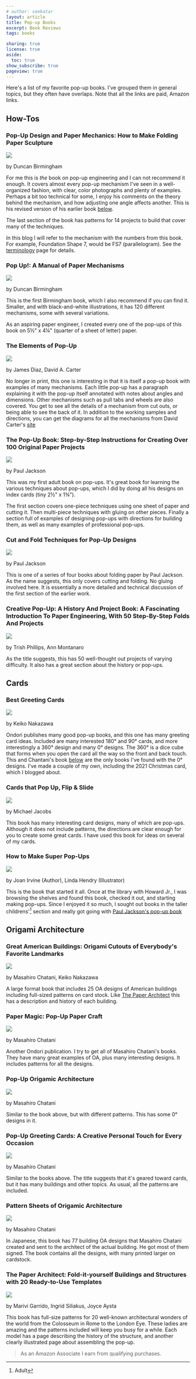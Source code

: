 ```yaml
---
# author: seekatar
layout: article
title: Pop-up Books
excerpt: Book Reviews
tags: books

sharing: true
license: true
aside:
  toc: true
show_subscribe: true
pageview: true
---
```

Here's a list of my favorite pop-up books. I've grouped them in general topics, but they often have overlaps. Note that all the links are paid, Amazon links.

## How-Tos

### Pop-Up Design and Paper Mechanics: How to Make Folding Paper Sculpture

<a href="https://www.amazon.com/gp/product/1784945145?ie=UTF8&linkCode=li2&tag=seekatar-20&linkId=9ce0d2fcced465127a04acaaa1c8a59a&language=en_US&ref_=as_li_ss_il" target="_blank"><img border="0" src="//ws-na.amazon-adsystem.com/widgets/q?_encoding=UTF8&ASIN=1784945145&Format=_SL160_&ID=AsinImage&MarketPlace=US&ServiceVersion=20070822&WS=1&tag=seekatar-20&language=en_US" ></a><img src="https://ir-na.amazon-adsystem.com/e/ir?t=seekatar-20&language=en_US&l=li2&o=1&a=1784945145" width="1" height="1" border="0" alt="" style="border:none !important; margin:0px !important;" />

by Duncan Birmingham

For me this is _the_ book on pop-up engineering and I can not recommend it enough. It covers almost every pop-up mechanism I've seen in a well-organized fashion, with clear, color photographs and plenty of examples. Perhaps a bit too technical for some, I enjoy his comments on the theory behind the mechanism, and how adjusting one angle affects another. This is his revised version of his earlier book [below](/books.html#pop-up-a-manual-of-paper-mechanisms).

The last section of the book has patterns for 14 projects to build that cover many of the techniques.

In this blog I will refer to the mechanism with the numbers from this book. For example, Foundation Shape 7, would be FS7 (parallelogram). See the [terminology](/terminology.html) page for details.

### Pop Up!: A Manual of Paper Mechanisms

<a href="https://www.amazon.com/gp/product/1899618090?ie=UTF8&linkCode=li2&tag=seekatar-20&linkId=a037ef5afd92260b015da2ab66488c25&language=en_US&ref_=as_li_ss_il" target="_blank"><img border="0" src="//ws-na.amazon-adsystem.com/widgets/q?_encoding=UTF8&ASIN=1899618090&Format=_SL160_&ID=AsinImage&MarketPlace=US&ServiceVersion=20070822&WS=1&tag=seekatar-20&language=en_US" ></a><img src="https://ir-na.amazon-adsystem.com/e/ir?t=seekatar-20&language=en_US&l=li2&o=1&a=1899618090" width="1" height="1" border="0" alt="" style="border:none !important; margin:0px !important;" />

by Duncan Birmingham

This is the first Birmingham book, which I also recommend if you can find it. Smaller, and with black-and-white illustrations, it has 120 different mechanisms, some with several variations.

As an aspiring paper engineer, I created every one of the pop-ups of this book on 5&frac12;" x 4&frac14;" (quarter of a sheet of letter) paper.

### The Elements of Pop-Up

<a href="https://www.amazon.com/gp/product/0689822243?ie=UTF8&linkCode=li2&tag=seekatar-20&linkId=c95e5a13fd1193d3ab46920e5f7e4e4a&language=en_US&ref_=as_li_ss_il" target="_blank"><img border="0" src="//ws-na.amazon-adsystem.com/widgets/q?_encoding=UTF8&ASIN=0689822243&Format=_SL160_&ID=AsinImage&MarketPlace=US&ServiceVersion=20070822&WS=1&tag=seekatar-20&language=en_US" ></a><img src="https://ir-na.amazon-adsystem.com/e/ir?t=seekatar-20&language=en_US&l=li2&o=1&a=0689822243" width="1" height="1" border="0" alt="" style="border:none !important; margin:0px !important;" />

by James Diaz, David A. Carter

No longer in print, this one is interesting in that it is itself a pop-up book with examples of many mechanisms. Each little pop-up has a paragraph explaining it with the pop-up itself annotated with notes about angles and dimensions. Other mechanisms such as pull tabs and wheels are also covered. You get to see all the details of a mechanism from cut outs, or being able to see the back of it. In addition to the working samples and directions, you can get the diagrams for all the mechanisms from David Carter's [site](http://www.popupbooks.com/surprise.html)

### The Pop-Up Book: Step-by-Step Instructions for Creating Over 100 Original Paper Projects

<a href="https://www.amazon.com/gp/product/0805028846?ie=UTF8&linkCode=li2&tag=seekatar-20&linkId=16587a5c3b580eff44fcc37e6fed8b8c&language=en_US&ref_=as_li_ss_il" target="_blank"><img border="0" src="//ws-na.amazon-adsystem.com/widgets/q?_encoding=UTF8&ASIN=0805028846&Format=_SL160_&ID=AsinImage&MarketPlace=US&ServiceVersion=20070822&WS=1&tag=seekatar-20&language=en_US" ></a><img src="https://ir-na.amazon-adsystem.com/e/ir?t=seekatar-20&language=en_US&l=li2&o=1&a=0805028846" width="1" height="1" border="0" alt="" style="border:none !important; margin:0px !important;" />

by Paul Jackson

This was my first adult book on pop-ups. It's great book for learning the various techniques about pop-ups, which I did by doing all his designs on index cards (tiny 2&frac12;" x 1&frac34;").

The first section covers one-piece techniques using one sheet of paper and cutting it. Then multi-piece techniques with gluing on other pieces. Finally a section full of examples of designing pop-ups with directions for building them, as well as many examples of professional pop-ups.

### Cut and Fold Techniques for Pop-Up Designs

<a href="https://www.amazon.com/gp/product/1780673272?ie=UTF8&linkCode=li2&tag=seekatar-20&linkId=b369ceb548113e14bec77c75bd3c5be7&language=en_US&ref_=as_li_ss_il" target="_blank"><img border="0" src="//ws-na.amazon-adsystem.com/widgets/q?_encoding=UTF8&ASIN=1780673272&Format=_SL160_&ID=AsinImage&MarketPlace=US&ServiceVersion=20070822&WS=1&tag=seekatar-20&language=en_US" ></a><img src="https://ir-na.amazon-adsystem.com/e/ir?t=seekatar-20&language=en_US&l=li2&o=1&a=1780673272" width="1" height="1" border="0" alt="" style="border:none !important; margin:0px !important;" />

by Paul Jackson

This is one of a series of four books about folding paper by Paul Jackson. As the name suggests, this only covers cutting and folding. No gluing involved here. It is essentially a more detailed and technical discussion of the first section of the earlier work.

### Creative Pop-Up: A History And Project Book: A Fascinating Introduction To Paper Engineering, With 50 Step-By-Step Folds And Projects

<a href="https://www.amazon.com/gp/product/1780193025?ie=UTF8&linkCode=li2&tag=seekatar-20&linkId=4912794cec063b4e622b397f15a4bdbf&language=en_US&ref_=as_li_ss_il" target="_blank"><img border="0" src="//ws-na.amazon-adsystem.com/widgets/q?_encoding=UTF8&ASIN=1780193025&Format=_SL160_&ID=AsinImage&MarketPlace=US&ServiceVersion=20070822&WS=1&tag=seekatar-20&language=en_US" ></a><img src="https://ir-na.amazon-adsystem.com/e/ir?t=seekatar-20&language=en_US&l=li2&o=1&a=1780193025" width="1" height="1" border="0" alt="" style="border:none !important; margin:0px !important;" />

by Trish Phillips, Ann Montanaro

As the title suggests, this has 50 well-thought out projects of varying difficulty. It also has a great section about the history or pop-ups.

## Cards

### Best Greeting Cards

<a href="https://www.amazon.com/Pop-Up-Greeting-Cards-Origami-Classroom/dp/0870409646?keywords=nakazawa+cards&qid=1636903473&sr=8-11&linkCode=li2&tag=seekatar-20&linkId=db4c44d1669d161dbcad4b5e0f102e5b&language=en_US&ref_=as_li_ss_il" target="_blank"><img border="0" src="//ws-na.amazon-adsystem.com/widgets/q?_encoding=UTF8&ASIN=0870409646&Format=_SL160_&ID=AsinImage&MarketPlace=US&ServiceVersion=20070822&WS=1&tag=seekatar-20&language=en_US" ></a><img src="https://ir-na.amazon-adsystem.com/e/ir?t=seekatar-20&language=en_US&l=li2&o=1&a=0870409646" width="1" height="1" border="0" alt="" style="border:none !important; margin:0px !important;" />

by Keiko Nakazawa

Ondori publishes many good pop-up books, and this one has many greeting card ideas. Included are many interested 180&deg; and 90&deg; cards, and more interestingly a 360&deg; design and many 0&deg; designs. The 360&deg; is a dice cube that forms when you open the card all the way so the front and back touch. This and Chantani's book [below](/books.html#pop-up-origamic-architecture) are the only books I've found with the 0&deg; designs. I've made a couple of my own, including the 2021 Christmas card, which I blogged about.

### Cards that Pop Up, Flip & Slide

<a href="https://www.amazon.com/Cards-that-Pop-Flip-Slide/dp/1581805969?crid=3LOBJDFLWVTZ5&keywords=cards+that+pop+up%2C+flip+%26+slide+book&qid=1640804099&sprefix=cards+that+pop+up%2Caps%2C82&sr=8-1&linkCode=li2&tag=seekatar-20&linkId=bca64d5449f48151a2db516775460702&language=en_US&ref_=as_li_ss_il" target="_blank"><img border="0" src="//ws-na.amazon-adsystem.com/widgets/q?_encoding=UTF8&ASIN=1581805969&Format=_SL160_&ID=AsinImage&MarketPlace=US&ServiceVersion=20070822&WS=1&tag=seekatar-20&language=en_US" ></a><img src="https://ir-na.amazon-adsystem.com/e/ir?t=seekatar-20&language=en_US&l=li2&o=1&a=1581805969" width="1" height="1" border="0" alt="" style="border:none !important; margin:0px !important;" />

by Michael Jacobs

This book has many interesting card designs, many of which are pop-ups. Although it does not include patterns, the directions are clear enough for you to create some great cards. I have used this book for ideas on several of my cards.

### How to Make Super Pop-Ups

<a href="https://www.amazon.com/Super-Pop-Ups-Dover-Origami-Papercraft/dp/0486465896?crid=WQFF3A1O4A88&keywords=pop-up+how+to&qid=1640804331&sprefix=pop-up+how+to%2Caps%2C75&sr=8-5&linkCode=li2&tag=seekatar-20&linkId=9f8dbc421c360c3ed83c272fa20560d6&language=en_US&ref_=as_li_ss_il" target="_blank"><img border="0" src="//ws-na.amazon-adsystem.com/widgets/q?_encoding=UTF8&ASIN=0486465896&Format=_SL160_&ID=AsinImage&MarketPlace=US&ServiceVersion=20070822&WS=1&tag=seekatar-20&language=en_US" ></a><img src="https://ir-na.amazon-adsystem.com/e/ir?t=seekatar-20&language=en_US&l=li2&o=1&a=0486465896" width="1" height="1" border="0" alt="" style="border:none !important; margin:0px !important;" />

by Joan Irvine (Author), Linda Hendry (Illustrator)

This is the book that started it all. Once at the library with Howard Jr., I was browsing the shelves and found this book, checked it out, and starting making pop-ups. Since I enjoyed it so much, I sought out books in the taller childrens'[^1] section and really got going with [Paul Jackson's pop-up book](/books.html#the-pop-up-book-step-by-step-instructions-for-creating-over-100-original-paper-projects)

## Origami Architecture

### Great American Buildings: Origami Cutouts of Everybody's Favorite Landmarks

<a href="https://www.amazon.com/Great-American-Buildings-Everybodys-Landmarks/dp/4770015380?crid=36F6NC8W517T&keywords=great+american+buildings&qid=1640803692&sprefix=great+american+buildings%2Caps%2C84&sr=8-7&linkCode=li2&tag=seekatar-20&linkId=4e21679e0bcf70a3e713d040c64c5fbc&language=en_US&ref_=as_li_ss_il" target="_blank"><img border="0" src="//ws-na.amazon-adsystem.com/widgets/q?_encoding=UTF8&ASIN=4770015380&Format=_SL160_&ID=AsinImage&MarketPlace=US&ServiceVersion=20070822&WS=1&tag=seekatar-20&language=en_US" ></a><img src="https://ir-na.amazon-adsystem.com/e/ir?t=seekatar-20&language=en_US&l=li2&o=1&a=4770015380" width="1" height="1" border="0" alt="" style="border:none !important; margin:0px !important;" />

by Masahiro Chatani, Keiko Nakazawa

A large format book that includes 25 OA designs of American buildings including full-sized patterns on card stock. Like [The Paper Architect](/books.html#the-paper-architect-fold-it-yourself-buildings-and-structures-with-20-ready-to-use-templates) this has a description and history of each building.

### Paper Magic: Pop-Up Paper Craft

<a href="https://www.amazon.com/Paper-Magic-Pop-Up-Craft/dp/0870407570?keywords=paper+magic+chatani&qid=1639348035&sr=8-1&linkCode=li2&tag=seekatar-20&linkId=6eb48eaa00d58a2ec07665ff08be5e8d&language=en_US&ref_=as_li_ss_il" target="_blank"><img border="0" src="//ws-na.amazon-adsystem.com/widgets/q?_encoding=UTF8&ASIN=0870407570&Format=_SL160_&ID=AsinImage&MarketPlace=US&ServiceVersion=20070822&WS=1&tag=seekatar-20&language=en_US" ></a><img src="https://ir-na.amazon-adsystem.com/e/ir?t=seekatar-20&language=en_US&l=li2&o=1&a=0870407570" width="1" height="1" border="0" alt="" style="border:none !important; margin:0px !important;" />

by Masahiro Chatani

Another Ondori publication. I try to get all of Masahiro Chatani's books. They have many great examples of OA, plus many interesting designs. It includes patterns for all the designs.

### Pop-Up Origamic Architecture

<a href="https://www.amazon.com/gp/product/0870406566?&linkCode=li2&tag=seekatar-20&linkId=3a583f63808e7fca6eac8750fc462b03&language=en_US&ref_=as_li_ss_il" target="_blank"><img border="0" src="//ws-na.amazon-adsystem.com/widgets/q?_encoding=UTF8&ASIN=0870406566&Format=_SL160_&ID=AsinImage&MarketPlace=US&ServiceVersion=20070822&WS=1&tag=seekatar-20&language=en_US" ></a><img src="https://ir-na.amazon-adsystem.com/e/ir?t=seekatar-20&language=en_US&l=li2&o=1&a=0870406566" width="1" height="1" border="0" alt="" style="border:none !important; margin:0px !important;" />

by Masahiro Chatani

Similar to the book above, but with different patterns. This has some 0&deg; designs in it.

### Pop-Up Greeting Cards: A Creative Personal Touch for Every Occasion

<a href="https://www.amazon.com/Pop-Up-Greeting-Cards-Creative-Personal/dp/0870407333?keywords=pop-up+greeting+cards+chatani&qid=1639348622&s=books&sr=1-1&linkCode=li2&tag=seekatar-20&linkId=6b44c0e6aa4719d1c5b9a2f5894855cc&language=en_US&ref_=as_li_ss_il" target="_blank"><img border="0" src="//ws-na.amazon-adsystem.com/widgets/q?_encoding=UTF8&ASIN=0870407333&Format=_SL160_&ID=AsinImage&MarketPlace=US&ServiceVersion=20070822&WS=1&tag=seekatar-20&language=en_US" ></a><img src="https://ir-na.amazon-adsystem.com/e/ir?t=seekatar-20&language=en_US&l=li2&o=1&a=0870407333" width="1" height="1" border="0" alt="" style="border:none !important; margin:0px !important;" />

by Masahiro Chatani

Similar to the books above. The title suggests that it's geared toward cards, but it has many buildings and other topics. As usual, all the patterns are included.

### Pattern Sheets of Origamic Architecture

<a href="https://www.amazon.com/gp/product/4395270123?&linkCode=li2&tag=seekatar-20&linkId=f3cadfd0c97a78c92eb701d6ad2cf5db&language=en_US&ref_=as_li_ss_il" target="_blank"><img border="0" src="//ws-na.amazon-adsystem.com/widgets/q?_encoding=UTF8&ASIN=4395270123&Format=_SL160_&ID=AsinImage&MarketPlace=US&ServiceVersion=20070822&WS=1&tag=seekatar-20&language=en_US" ></a><img src="https://ir-na.amazon-adsystem.com/e/ir?t=seekatar-20&language=en_US&l=li2&o=1&a=4395270123" width="1" height="1" border="0" alt="" style="border:none !important; margin:0px !important;" />

by Masahiro Chatani

In Japanese, this book has 77 building OA designs that Masahiro Chatani created and sent to the architect of the actual building. He got most of them signed. The book contains all the designs, with many printed larger on cardstock.

### The Paper Architect: Fold-it-yourself Buildings and Structures with 20 Ready-to-Use Templates

<a href="https://www.amazon.com/Paper-Architect-Fold-Yourself-Structures/dp/030745147X?keywords=paper+architecture&qid=1639348775&s=books&sr=1-4&linkCode=li2&tag=seekatar-20&linkId=15358fae1e0a51041fc517fc701a3411&language=en_US&ref_=as_li_ss_il" target="_blank"><img border="0" src="//ws-na.amazon-adsystem.com/widgets/q?_encoding=UTF8&ASIN=030745147X&Format=_SL160_&ID=AsinImage&MarketPlace=US&ServiceVersion=20070822&WS=1&tag=seekatar-20&language=en_US" ></a><img src="https://ir-na.amazon-adsystem.com/e/ir?t=seekatar-20&language=en_US&l=li2&o=1&a=030745147X" width="1" height="1" border="0" alt="" style="border:none !important; margin:0px !important;" />

by Marivi Garrido, Ingrid Siliakus, Joyce Aysta

This book has full-size patterns for 20 well-known architectural wonders of the world from the Colosseum in Rome to the London Eye. These ladies are amazing and the patterns included will keep you busy for a while. Each model has a page describing the history of the structure, and another clearly illustrated page about assembling the pop-up.

> As an Amazon Associate I earn from qualifying purchases.

[^1]: Adult